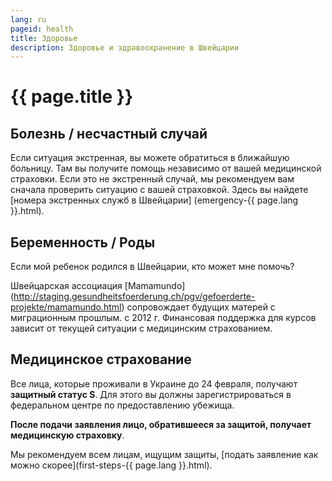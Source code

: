 ```yaml
---
lang: ru
pageid: health
title: Здоровье
description: Здоровье и здравоохранение в Швейцарии
---
```

# {{ page.title }}

## Болезнь / несчастный случай

Если ситуация экстренная, вы можете обратиться в ближайшую больницу. Там вы получите помощь независимо от вашей медицинской страховки.
Если это не экстренный случай, мы рекомендуем вам сначала проверить ситуацию с вашей страховкой.
Здесь вы найдете [номера экстренных служб в Швейцарии] (emergency-{{ page.lang }}.html).

## Беременность / Роды
Если мой ребенок родился в Швейцарии, кто может мне помочь?

Швейцарская ассоциация [Mamamundo] (http://staging.gesundheitsfoerderung.ch/pgv/gefoerderte-projekte/mamamundo.html) сопровождает будущих матерей с миграционным прошлым.
с 2012 г. Финансовая поддержка для курсов зависит от текущей ситуации с медицинским страхованием.


## Медицинское страхование
Все лица, которые проживали в Украине до 24 февраля, получают **защитный статус S**.
Для этого вы должны зарегистрироваться в федеральном центре по предоставлению убежища. 

**После подачи заявления лицо, обратившееся за защитой, получает медицинскую страховку**.

Мы рекомендуем всем лицам, ищущим защиты, [подать заявление как можно скорее](first-steps-{{ page.lang }}.html).
